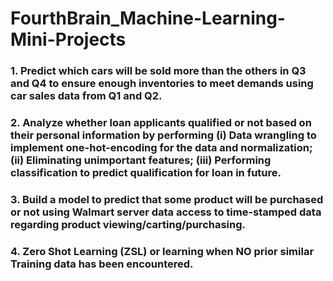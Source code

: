 # FourthBrain_Machine-Learning-Mini-Projects

### 1. Predict which cars will be sold more than the others in Q3 and Q4 to ensure enough inventories to meet demands using car sales data from Q1 and Q2.

### 2. Analyze whether loan applicants qualified or not based on their personal information by performing (i) Data wrangling to implement one-hot-encoding for the data and normalization; (ii) Eliminating unimportant features; (iii) Performing classification to predict qualification for loan in future.

### 3. Build a model to predict that some product will be purchased or not using Walmart server data access to time-stamped data regarding product viewing/carting/purchasing.

### 4. Zero Shot Learning (ZSL) or learning when NO prior similar Training data has been encountered.
